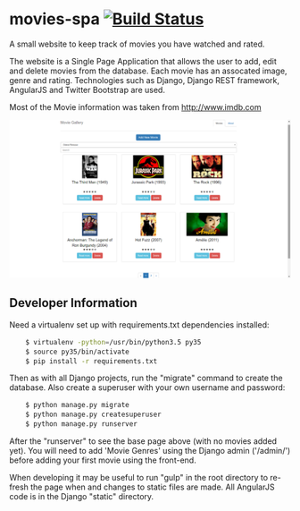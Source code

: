 # movies-spa   [![Build Status](https://travis-ci.org/davgibbs/movies-spa.svg?branch=master)](https://travis-ci.org/davgibbs/movies-spa)
A small website to keep track of movies you have watched and rated.

The website is a Single Page Application that allows the user to add, edit and delete movies from the database. Each movie has an assocated image, genre and rating. Technologies such as Django, Django REST framework, AngularJS and Twitter Bootstrap are used.

Most of the Movie information was taken from http://www.imdb.com

![Movies Gallery Image](https://github.com/davgibbs/movies-spa/blob/master/apps/movies/static/movies/images/movies_list.png)

## Developer Information
Need a virtualenv set up with requirements.txt dependencies installed:
```bash
    $ virtualenv -python=/usr/bin/python3.5 py35
    $ source py35/bin/activate
    $ pip install -r requirements.txt
```
Then as with all Django projects, run the "migrate" command to create the database. Also create a superuser with your own username and password:
```bash
    $ python manage.py migrate
    $ python manage.py createsuperuser
    $ python manage.py runserver
```
After the "runserver" to see the base page above (with no movies added yet). You will need to add 'Movie Genres' using the Django admin ('/admin/') before adding your first movie using the front-end.

When developing it may be useful to run "gulp" in the root directory to re-fresh the page when and changes to static files are made. All AngularJS code is in the Django "static" directory.
